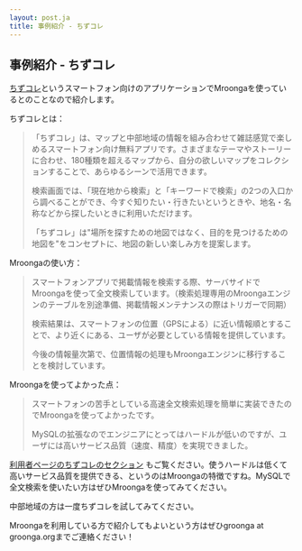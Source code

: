 ```yaml
---
layout: post.ja
title: 事例紹介 - ちずコレ
---
```


## 事例紹介 - ちずコレ

[ちずコレ](http://www.chizu-colle.jp/)というスマートフォン向けのアプリケーションでMroongaを使っているとのことなので紹介します。

ちずコレとは：

> 「ちずコレ」は、マップと中部地域の情報を組み合わせて雑誌感覚で楽しめるスマートフォン向け無料アプリです。さまざまなテーマやストーリーに合わせ、180種類を超えるマップから、自分の欲しいマップをコレクションすることで、あらゆるシーンで活用できます。
>
> 検索画面では、「現在地から検索」と「キーワードで検索」の2つの入口から調べることができ、今すぐ知りたい・行きたいというときや、地名・名称などから探したいときに利用いただけます。
>
> 「ちずコレ」は"場所を探すための地図ではなく、目的を見つけるための地図を"をコンセプトに、地図の新しい楽しみ方を提案します。

Mroongaの使い方：

> スマートフォンアプリで掲載情報を検索する際、サーバサイドでMroongaを使って全文検索しています。（検索処理専用のMroongaエンジンのテーブルを別途準備、掲載情報メンテナンスの際はトリガーで同期）
>
> 検索結果は、スマートフォンの位置（GPSによる）に近い情報順とすることで、より近くにある、ユーザが必要としている情報を提供しています。
>
> 今後の情報量次第で、位置情報の処理もMroongaエンジンに移行することを検討しています。

Mroongaを使ってよかった点：

> スマートフォンの苦手としている高速全文検索処理を簡単に実装できたのでMroongaを使ってよかったです。
>
> MySQLの拡張なのでエンジニアにとってはハードルが低いのですが、ユーザには高いサービス品質（速度、精度）を実現できました。

[利用者ページのちずコレのセクション](/ja/users/#chizu-colle) もご覧ください。使うハードルは低くて高いサービス品質を提供できる、というのはMroongaの特徴ですね。MySQLで全文検索を使いたい方はぜひMroongaを使ってみてください。

中部地域の方は一度ちずコレを試してみてください。

Mroongaを利用している方で紹介してもよいという方はぜひgroonga at groonga.orgまでご連絡ください！
